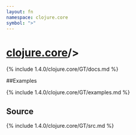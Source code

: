 ```yaml
---
layout: fn
namespace: clojure.core
symbol: ">"
---
```


# [clojure.core](../)/>

{% include 1.4.0/clojure.core/GT/docs.md %}

##Examples

{% include 1.4.0/clojure.core/GT/examples.md %}
## Source
{% include 1.4.0/clojure.core/GT/src.md %}

